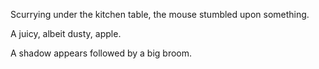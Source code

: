 Scurrying under the kitchen table, the mouse stumbled upon something.

A juicy, albeit dusty, apple.

A shadow appears followed by a big broom.